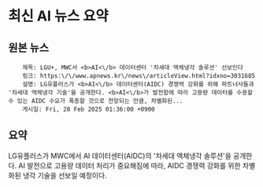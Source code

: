 # 최신 AI 뉴스 요약

## 원본 뉴스
		제목: LGU+, MWC서 <b>AI<\/b> 데이터센터 '차세대 액체냉각 솔루션' 선보인다
		링크: https:\/\/www.apnews.kr\/news\/articleView.html?idxno=3031685
		설명: LG유플러스가 <b>AI<\/b> 데이터센터(AIDC) 경쟁력 강화를 위해 파트너사들과 '차세대 액체냉각 기술'을 공개한다. <b>AI<\/b>가 발전함에 따라 고용량 데이터를 수용할 수 있는 AIDC 수요가 폭증할 것으로 전망되는 만큼, 차별화된... 
		게시일: Fri, 28 Feb 2025 01:36:00 +0900


## 요약
LG유플러스가 MWC에서 AI 데이터센터(AIDC)의 '차세대 액체냉각 솔루션'을 공개한다. AI 발전으로 고용량 데이터 처리가 중요해짐에 따라, AIDC 경쟁력 강화를 위한 차별화된 냉각 기술을 선보일 예정이다.

